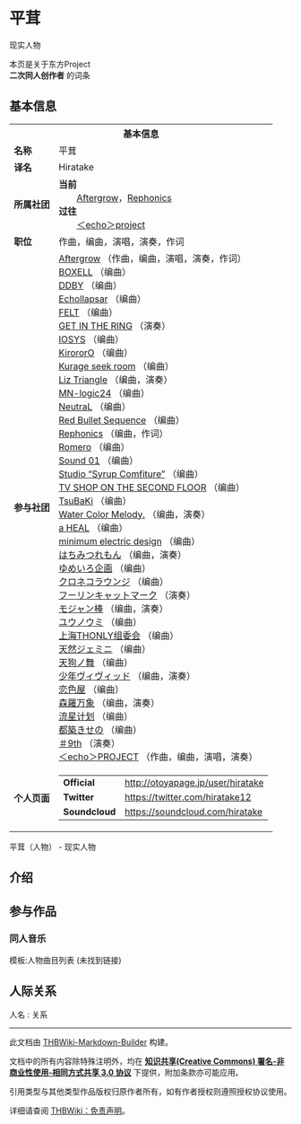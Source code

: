 # 平茸

<!-- source html: G:\repos\THBWiki-Markdown-Builder\THBWikiMarkdown\Temp\main\2\26\ns0%3A%E5%B9%B3%E8%8C%B8.html -->

现实人物

本页是关于东方Project  
 **二次同人创作者** 的词条
## 基本信息

<table><tbody><tr><th colspan="3">基本信息</th></tr><tr><td class="label"><b>名称</b></td><td> 平茸 </td></tr><tr><td class="label"><b>译名</b></td><td>Hiratake</td></tr><tr><td class="label"><b>所属社团</b></td><td><b>当前</b><div style="margin-left:2em;"><a href="./Aftergrow.md" title="Aftergrow">Aftergrow</a>，<a href="./Rephonics.md" title="Rephonics">Rephonics</a></div><b>过往</b><div style="margin-left:2em;"><a href="./＜echo＞PROJECT.md" title="＜echo＞PROJECT" unred="">＜echo＞project</a></div></td></tr><tr><td class="label"><b>职位</b></td><td>作曲，编曲，演唱，演奏，作词</td></tr><tr><td class="label"><b>参与社团</b></td><td><a href="./Aftergrow.md" title="Aftergrow">Aftergrow</a> （作曲，编曲，演唱，演奏，作词）<br><a href="./BOXELL.md" title="BOXELL">BOXELL</a> （编曲）<br><a href="./DDBY.md" title="DDBY">DDBY</a> （编曲）<br><a href="./Echollapsar.md" title="Echollapsar">Echollapsar</a> （编曲）<br><a href="./FELT.md" title="FELT">FELT</a> （编曲）<br><a href="./GET_IN_THE_RING.md" title="GET IN THE RING">GET IN THE RING</a> （演奏）<br><a href="./IOSYS.md" title="IOSYS">IOSYS</a> （编曲）<br><a href="./KirororO.md" title="KirororO">KirororO</a> （编曲）<br><a href="./Kurage_seek_room.md" title="Kurage seek room">Kurage seek room</a> （编曲）<br><a href="./Liz_Triangle.md" title="Liz Triangle">Liz Triangle</a> （编曲，演奏）<br><a href="./MN-logic24.md" title="MN-logic24">MN-logic24</a> （编曲）<br><a href="./NeutraL.md" title="NeutraL">NeutraL</a> （编曲）<br><a href="./Red_Bullet_Sequence.md" title="Red Bullet Sequence">Red Bullet Sequence</a> （编曲）<br><a href="./Rephonics.md" title="Rephonics">Rephonics</a> （编曲，作词）<br><a href="./Romero.md" title="Romero">Romero</a> （编曲）<br><a href="./Sound01.md" title="Sound01" unred="">Sound 01</a> （编曲）<br><a href="./Studio_“Syrup_Comfiture”.md" title="Studio “Syrup Comfiture”">Studio “Syrup Comfiture”</a> （编曲）<br><a href="./TV_SHOP_ON_THE_SECOND_FLOOR.md" title="TV SHOP ON THE SECOND FLOOR">TV SHOP ON THE SECOND FLOOR</a> （编曲）<br><a href="./TsuBaKi.md" title="TsuBaKi">TsuBaKi</a> （编曲）<br><a href="./Water_Color_Melody..md" title="Water Color Melody.">Water Color Melody.</a> （编曲，演奏）<br><a href="./a_HEAL.md" title="a HEAL">a HEAL</a> （编曲）<br><a href="./minimum_electric_design.md" title="minimum electric design">minimum electric design</a> （编曲）<br><a href="./はちみつれもん.md" title="はちみつれもん">はちみつれもん</a> （编曲，演奏）<br><a href="./ゆめいろ企画.md" title="ゆめいろ企画">ゆめいろ企画</a> （编曲）<br><a href="./クロネコラウンジ.md" title="クロネコラウンジ">クロネコラウンジ</a> （编曲）<br><a href="./フーリンキャットマーク.md" title="フーリンキャットマーク">フーリンキャットマーク</a> （演奏）<br><a href="./モジャン棒.md" title="モジャン棒">モジャン棒</a> （编曲，演奏）<br><a href="./ユウノウミ.md" title="ユウノウミ">ユウノウミ</a> （编曲）<br><a href="./上海THONLY组委会.md" title="上海THONLY组委会">上海THONLY组委会</a> （编曲）<br><a href="./天然ジェミニ.md" title="天然ジェミニ">天然ジェミニ</a> （编曲）<br><a href="./天狗ノ舞.md" title="天狗ノ舞">天狗ノ舞</a> （编曲）<br><a href="./少年ヴィヴィッド.md" title="少年ヴィヴィッド">少年ヴィヴィッド</a> （编曲，演奏）<br><a href="./恋色屋.md" title="恋色屋">恋色屋</a> （编曲）<br><a href="./森羅万象.md" title="森羅万象">森羅万象</a> （编曲，演奏）<br><a href="./流星计划.md" title="流星计划">流星计划</a> （编曲）<br><a href="./都築きせの.md" title="都築きせの">都築きせの</a> （编曲）<br><a href="/index.php?title=%EF%BC%839th&amp;action=edit&amp;redlink=1" class="new" title="＃9th（页面不存在）">＃9th</a> （演奏）<br><a href="./＜echo＞PROJECT.md" title="＜echo＞PROJECT">＜echo＞PROJECT</a> （作曲，编曲，演唱，演奏）</td></tr><tr><td class="label"><b>个人页面</b></td><td><table border="0" cellspacing="0" cellpadding="0"><tbody><tr><td><b>Official</b></td><td><a rel="nofollow" class="external free" href="http://otoyapage.jp/user/hiratake">http://otoyapage.jp/user/hiratake</a></td></tr><tr><td><b>Twitter</b></td><td><a rel="nofollow" class="external free" href="https://twitter.com/hiratake12">https://twitter.com/hiratake12</a></td></tr><tr><td><b>Soundcloud</b></td><td><a rel="nofollow" class="external free" href="https://soundcloud.com/hiratake">https://soundcloud.com/hiratake</a></td></tr></tbody></table></td></tr></tbody></table>

平茸（人物） - 现实人物
## 介绍
## 参与作品
### 同人音乐
  
模板:人物曲目列表 (未找到链接)
  

## 人际关系
人名
: 关系





---

此文档由 [THBWiki-Markdown-Builder](https://github.com/Delsin-Yu/THBWiki-Markdown-Builder) 构建。

文档中的所有内容除特殊注明外，均在 [**知识共享(Creative Commons) 署名-非商业性使用-相同方式共享 3.0 协议**](https://creativecommons.org/licenses/by-sa/3.0/deed.zh-hans) 下提供，附加条款亦可能应用。

引用类型与其他类型作品版权归原作者所有，如有作者授权则遵照授权协议使用。

详细请查阅 [THBWiki：免责声明](https://thbwiki.cc/THBWiki:%E5%85%8D%E8%B4%A3%E5%A3%B0%E6%98%8E)。

